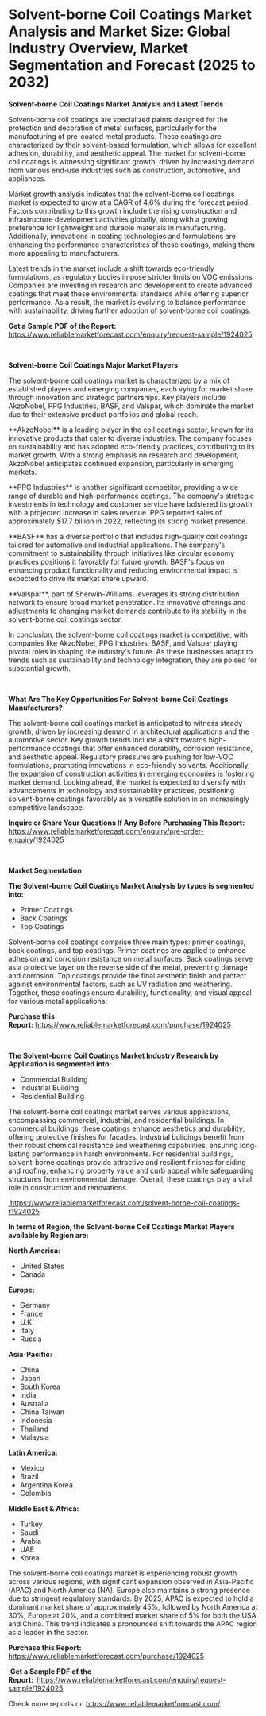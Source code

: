 <p><h1>Solvent-borne Coil Coatings Market Analysis and Market Size: Global Industry Overview, Market Segmentation and Forecast (2025 to 2032)</h1></p><p><strong>Solvent-borne Coil Coatings Market Analysis and Latest Trends</strong></p>
<p><p>Solvent-borne coil coatings are specialized paints designed for the protection and decoration of metal surfaces, particularly for the manufacturing of pre-coated metal products. These coatings are characterized by their solvent-based formulation, which allows for excellent adhesion, durability, and aesthetic appeal. The market for solvent-borne coil coatings is witnessing significant growth, driven by increasing demand from various end-use industries such as construction, automotive, and appliances.</p><p>Market growth analysis indicates that the solvent-borne coil coatings market is expected to grow at a CAGR of 4.6% during the forecast period. Factors contributing to this growth include the rising construction and infrastructure development activities globally, along with a growing preference for lightweight and durable materials in manufacturing. Additionally, innovations in coating technologies and formulations are enhancing the performance characteristics of these coatings, making them more appealing to manufacturers.</p><p>Latest trends in the market include a shift towards eco-friendly formulations, as regulatory bodies impose stricter limits on VOC emissions. Companies are investing in research and development to create advanced coatings that meet these environmental standards while offering superior performance. As a result, the market is evolving to balance performance with sustainability, driving further adoption of solvent-borne coil coatings.</p></p>
<p><strong>Get a Sample PDF of the Report:&nbsp;</strong> <a href="https://www.reliablemarketforecast.com/enquiry/request-sample/1924025?utm_campaign=2293&utm_medium=2&utm_source=Github&utm_content=ia&utm_term=28032025&utm_id=solvent-borne-coil-coatings">https://www.reliablemarketforecast.com/enquiry/request-sample/1924025</a></p>
<p>&nbsp;</p>
<p><strong>Solvent-borne Coil Coatings Major Market Players</strong></p>
<p><p>The solvent-borne coil coatings market is characterized by a mix of established players and emerging companies, each vying for market share through innovation and strategic partnerships. Key players include AkzoNobel, PPG Industries, BASF, and Valspar, which dominate the market due to their extensive product portfolios and global reach.</p><p>**AkzoNobel** is a leading player in the coil coatings sector, known for its innovative products that cater to diverse industries. The company focuses on sustainability and has adopted eco-friendly practices, contributing to its market growth. With a strong emphasis on research and development, AkzoNobel anticipates continued expansion, particularly in emerging markets.</p><p>**PPG Industries** is another significant competitor, providing a wide range of durable and high-performance coatings. The company's strategic investments in technology and customer service have bolstered its growth, with a projected increase in sales revenue. PPG reported sales of approximately $17.7 billion in 2022, reflecting its strong market presence.</p><p>**BASF** has a diverse portfolio that includes high-quality coil coatings tailored for automotive and industrial applications. The company's commitment to sustainability through initiatives like circular economy practices positions it favorably for future growth. BASF's focus on enhancing product functionality and reducing environmental impact is expected to drive its market share upward.</p><p>**Valspar**, part of Sherwin-Williams, leverages its strong distribution network to ensure broad market penetration. Its innovative offerings and adjustments to changing market demands contribute to its stability in the solvent-borne coil coatings sector.</p><p>In conclusion, the solvent-borne coil coatings market is competitive, with companies like AkzoNobel, PPG Industries, BASF, and Valspar playing pivotal roles in shaping the industry's future. As these businesses adapt to trends such as sustainability and technology integration, they are poised for substantial growth.</p></p>
<p>&nbsp;</p>
<p><strong>What Are The Key Opportunities For Solvent-borne Coil Coatings Manufacturers?</strong></p>
<p><p>The solvent-borne coil coatings market is anticipated to witness steady growth, driven by increasing demand in architectural applications and the automotive sector. Key growth trends include a shift towards high-performance coatings that offer enhanced durability, corrosion resistance, and aesthetic appeal. Regulatory pressures are pushing for low-VOC formulations, prompting innovations in eco-friendly solvents. Additionally, the expansion of construction activities in emerging economies is fostering market demand. Looking ahead, the market is expected to diversify with advancements in technology and sustainability practices, positioning solvent-borne coatings favorably as a versatile solution in an increasingly competitive landscape.</p></p>
<p><strong>Inquire or Share Your Questions If Any Before Purchasing This Report:</strong> <a href="https://www.reliablemarketforecast.com/enquiry/pre-order-enquiry/1924025?utm_campaign=2293&utm_medium=2&utm_source=Github&utm_content=ia&utm_term=28032025&utm_id=solvent-borne-coil-coatings">https://www.reliablemarketforecast.com/enquiry/pre-order-enquiry/1924025</a></p>
<p>&nbsp;</p>
<p><strong>Market Segmentation</strong></p>
<p><strong>The Solvent-borne Coil Coatings Market Analysis by types is segmented into:</strong></p>
<p><ul><li>Primer Coatings</li><li>Back Coatings</li><li>Top Coatings</li></ul></p>
<p><p>Solvent-borne coil coatings comprise three main types: primer coatings, back coatings, and top coatings. Primer coatings are applied to enhance adhesion and corrosion resistance on metal surfaces. Back coatings serve as a protective layer on the reverse side of the metal, preventing damage and corrosion. Top coatings provide the final aesthetic finish and protect against environmental factors, such as UV radiation and weathering. Together, these coatings ensure durability, functionality, and visual appeal for various metal applications.</p></p>
<p><strong>Purchase this Report:&nbsp;</strong><a href="https://www.reliablemarketforecast.com/purchase/1924025?utm_campaign=2293&utm_medium=2&utm_source=Github&utm_content=ia&utm_term=28032025&utm_id=solvent-borne-coil-coatings">https://www.reliablemarketforecast.com/purchase/1924025</a></p>
<p>&nbsp;</p>
<p><strong>The Solvent-borne Coil Coatings Market Industry Research by Application is segmented into:</strong></p>
<p><ul><li>Commercial Building</li><li>Industrial Building</li><li>Residential Building</li></ul></p>
<p><p>The solvent-borne coil coatings market serves various applications, encompassing commercial, industrial, and residential buildings. In commercial buildings, these coatings enhance aesthetics and durability, offering protective finishes for facades. Industrial buildings benefit from their robust chemical resistance and weathering capabilities, ensuring long-lasting performance in harsh environments. For residential buildings, solvent-borne coatings provide attractive and resilient finishes for siding and roofing, enhancing property value and curb appeal while safeguarding structures from environmental damage. Overall, these coatings play a vital role in construction and renovations.</p></p>
<p><a href="https://www.reliablemarketforecast.com/solvent-borne-coil-coatings-r1924025?utm_campaign=2293&utm_medium=2&utm_source=Github&utm_content=ia&utm_term=28032025&utm_id=solvent-borne-coil-coatings">&nbsp;https://www.reliablemarketforecast.com/solvent-borne-coil-coatings-r1924025</a></p>
<p><strong>In terms of Region, the Solvent-borne Coil Coatings Market Players available by Region are:</strong></p>
<p>
    <p> <strong> North America: </strong>
        <ul>
            <li>United States</li>
            <li>Canada</li>
        </ul>
        </p> 
    <p> <strong> Europe: </strong>
        <ul>
            <li>Germany</li>
            <li>France</li>
            <li>U.K.</li>
            <li>Italy</li>
            <li>Russia</li>
        </ul>
        </p> 
    <p> <strong> Asia-Pacific: </strong>
        <ul>
            <li>China</li>
            <li>Japan</li>
            <li>South Korea</li>
            <li>India</li>
            <li>Australia</li>
            <li>China Taiwan</li>
            <li>Indonesia</li>
            <li>Thailand</li>
            <li>Malaysia</li>
        </ul>
        </p> 
    <p> <strong> Latin America: </strong>
        <ul>
            <li>Mexico</li>
            <li>Brazil</li>
            <li>Argentina Korea</li>
            <li>Colombia</li>
        </ul>
        </p> 
    <p> <strong> Middle East & Africa: </strong>
        <ul>
            <li>Turkey</li>
            <li>Saudi</li>
            <li>Arabia</li>
            <li>UAE</li>
            <li>Korea</li>
        </ul>
    </p>
    </p>
<p><p>The solvent-borne coil coatings market is experiencing robust growth across various regions, with significant expansion observed in Asia-Pacific (APAC) and North America (NA). Europe also maintains a strong presence due to stringent regulatory standards. By 2025, APAC is expected to hold a dominant market share of approximately 45%, followed by North America at 30%, Europe at 20%, and a combined market share of 5% for both the USA and China. This trend indicates a pronounced shift towards the APAC region as a leader in the sector.</p></p>
<p><strong>Purchase this Report: </strong><a href="https://www.reliablemarketforecast.com/purchase/1924025?utm_campaign=2293&utm_medium=2&utm_source=Github&utm_content=ia&utm_term=28032025&utm_id=solvent-borne-coil-coatings">https://www.reliablemarketforecast.com/purchase/1924025</a></p>
<p>&nbsp;<strong>Get a Sample PDF of the Report:&nbsp;&nbsp;</strong><a href="https://www.reliablemarketforecast.com/enquiry/request-sample/1924025?utm_campaign=2293&utm_medium=2&utm_source=Github&utm_content=ia&utm_term=28032025&utm_id=solvent-borne-coil-coatings">https://www.reliablemarketforecast.com/enquiry/request-sample/1924025</a></p>
<p><strong></strong></p>
<p>Check more reports on <a href="https://www.reliablemarketforecast.com/?utm_campaign=2293&utm_medium=2&utm_source=Github&utm_content=ia&utm_term=28032025&utm_id=solvent-borne-coil-coatings">https://www.reliablemarketforecast.com/</a></p>